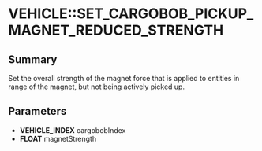 # VEHICLE::SET_CARGOBOB_PICKUP_MAGNET_REDUCED_STRENGTH

## Summary
Set the overall strength of the magnet force that is applied to entities in range of the magnet, but not being actively picked up.

## Parameters
* **VEHICLE_INDEX** cargobobIndex
* **FLOAT** magnetStrength